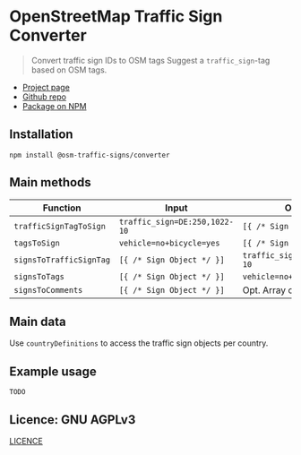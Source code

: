 # OpenStreetMap Traffic Sign Converter

> Convert traffic sign IDs to OSM tags
> Suggest a `traffic_sign`-tag based on OSM tags.

- [Project page](https://www.osm-verkehrswende.org/traffic-signs/)
- [Github repo](https://github.com/osmberlin/osm-traffic-sign-tool/tree/main/packages/traffic-sign-converter)
- [Package on NPM](https://www.npmjs.com/package/@osm-traffic-signs/converter)

## Installation

```
npm install @osm-traffic-signs/converter
```

## Main methods

| Function                | Input                         | Output                        |
| ----------------------- | ----------------------------- | ----------------------------- |
| `trafficSignTagToSign`  | `traffic_sign=DE:250,1022-10` | `[{ /* Sign Object */ }]`     |
| `tagsToSign`            | `vehicle=no+bicycle=yes`      | `[{ /* Sign Object */ }]`     |
| `signsToTrafficSignTag` | `[{ /* Sign Object */ }]`     | `traffic_sign=DE:250,1022-10` |
| `signsToTags`           | `[{ /* Sign Object */ }]`     | `vehicle=no+bicycle=yes`      |
| `signsToComments`       | `[{ /* Sign Object */ }]`     | Opt. Array of comments        |

## Main data

Use `countryDefinitions` to access the traffic sign objects per country.

## Example usage

`TODO`

## Licence: GNU AGPLv3

[LICENCE](https://github.com/osmberlin/osm-traffic-sign-tool/blob/main/LICENSE)
